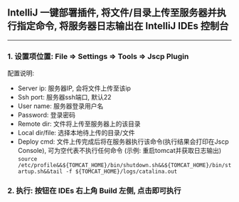 ## IntelliJ 一键部署插件, 将文件/目录上传至服务器并执行指定命令, 将服务器日志输出在 IntelliJ IDEs 控制台
----
### 1. 设置项位置: File => Settings => Tools => Jscp Plugin
配置说明:<br>
  - Server ip: 服务器IP, 会将文件上传至该ip
  - Ssh port: 服务器ssh端口, 默认22
  - User name: 服务器登录用户名
  - Password: 登录密码
  - Remote dir: 文件将上传至服务器上的该目录
  - Local dir/file: 选择本地待上传的目录/文件
  - Deploy cmd: 文件上传完成后将在服务器执行该命令(执行结果会打印在Jscp Console), 可为空代表不执行任何命令 (示例: 重启tomcat并获取日志输出) `source /etc/profile&&${TOMCAT_HOME}/bin/shutdown.sh&&${TOMCAT_HOME}/bin/startup.sh&&tail -f ${TOMCAT_HOME}/logs/catalina.out`
  
### 2. 执行: 按钮在 IDEs 右上角 Build 左侧, 点击即可执行
